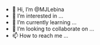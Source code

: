 - 👋 Hi, I’m @MJLebina
- 👀 I’m interested in ...
- 🌱 I’m currently learning ...
- 💞️ I’m looking to collaborate on ...
- 📫 How to reach me ...

<!---
MJLebina/MJLebina is a ✨ special ✨ repository because its `README.md` (this file) appears on your GitHub profile.
You can click the Preview link to take a look at your changes.
--->
